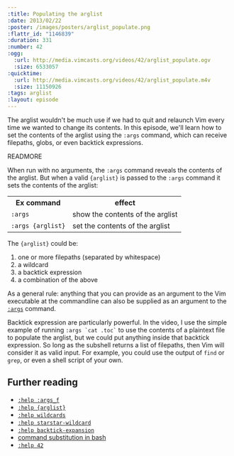 ```yaml
--- 
:title: Populating the arglist
:date: 2013/02/22
:poster: /images/posters/arglist_populate.png
:flattr_id: "1146839"
:duration: 331
:number: 42
:ogg: 
  :url: http://media.vimcasts.org/videos/42/arglist_populate.ogv
  :size: 6533057
:quicktime: 
  :url: http://media.vimcasts.org/videos/42/arglist_populate.m4v
  :size: 11150926
:tags: arglist
:layout: episode
---
```


The arglist wouldn't be much use if we had to quit and relaunch Vim every time we wanted to change its contents. In this episode, we'll learn how to set the contents of the arglist using the `:args` command, which can receive filepaths, globs, or even backtick expressions.

READMORE


When run with no arguments, the `:args` command reveals the contents of the arglist. But when a valid `{arglist}` is passed to the `:args` command it sets the contents of the arglist:

<table>
   <tr>
       <th>Ex command</th>
       <th>effect</th>
   </tr>
   <tr>
       <td><code>:args</code></td>
       <td>show the contents of the arglist</td>
   </tr>
   <tr>
       <td><code>:args {arglist}</code></td>
       <td>set the contents of the arglist</td>
   </tr>
</table>

The `{arglist}` could be:

1. one or more filepaths (separated by whitespace)
2. a wildcard
3. a backtick expression
4. a combination of the above

As a general rule: anything that you can provide as an argument to the Vim executable at the commandline can also be supplied as an argument to the [`:args`][args] command.

Backtick expression are particularly powerful. In the video, I use the simple example of running <code>:args \`cat .toc\`</code> to use the contents of a plaintext file to populate the arglist, but we could put anything inside that backtick expression. So long as the subshell returns a list of filepaths, then Vim will consider it as valid input.  For example, you could use the output of `find` or `grep`, or even a shell script of your own. 

## Further reading

* [`:help :args_f`][args]
* [`:help {arglist}`][arglist]
* [`:help wildcards`][wildcards]
* [`:help starstar-wildcard`][starstar]
* [`:help backtick-expansion`][backtick]
* [command substitution in bash](http://wiki.bash-hackers.org/syntax/expansion/cmdsubst)
* [`:help 42`](http://vimdoc.sourceforge.net/htmldoc/usr_42.html#42)

[args]: http://vimdoc.sourceforge.net/htmldoc/editing.html#:args_f
[arglist]: http://vimdoc.sourceforge.net/htmldoc/editing.html#{arglist}
[wildcards]: http://vimdoc.sourceforge.net/htmldoc/editing.html#wildcards
[starstar]: http://vimdoc.sourceforge.net/htmldoc/editing.html#starstar-wildcard
[backtick]: http://vimdoc.sourceforge.net/htmldoc/editing.html#backtick-expansion
